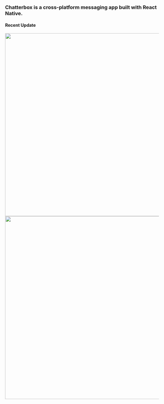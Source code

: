 ### Chatterbox is a cross-platform messaging app built with React Native.

#### Recent Update
<div display="flex">
<img src="https://user-images.githubusercontent.com/68528325/124391423-96648880-dcbe-11eb-87e0-ef0763cd59c0.jpg" data-canonical-src="https://user-images.githubusercontent.com/68528325/124391423-96648880-dcbe-11eb-87e0-ef0763cd59c0.jpg" height="600"/>
<img src="https://user-images.githubusercontent.com/68528325/124391424-9795b580-dcbe-11eb-95a8-39d16b94c841.jpg" data-canonical-src="https://user-images.githubusercontent.com/68528325/124391424-9795b580-dcbe-11eb-95a8-39d16b94c841.jpg" height="600"/>
</div>
